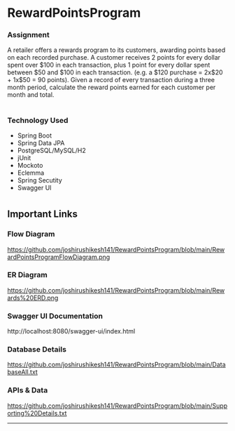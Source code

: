 # RewardPointsProgram

<h3>Assignment</h3>
A retailer offers a rewards program to its customers, awarding points based on each recorded purchase.
A customer receives 2 points for every dollar spent over $100 in each transaction, plus 1 point for every dollar spent between $50 and $100 in each transaction.
(e.g. a $120 purchase = 2x$20 + 1x$50 = 90 points).
Given a record of every transaction during a three month period, calculate the reward points earned for each customer per month and total.

#

<h3>Technology Used</h3>
<ul>
  <li>Spring Boot</li>
  <li>Spring Data JPA</li>
  <li>PostgreSQL/MySQL/H2</li>
  <li>jUnit</li>
  <li>Mockoto</li>
  <li>Eclemma</li>
  <li>Spring Secutity</li>
  <li>Swagger UI</li>
</ul>

#

<h2>Important Links</h2>
<h3>Flow Diagram</h3>

https://github.com/joshirushikesh141/RewardPointsProgram/blob/main/RewardPointsProgramFlowDiagram.png

<h3>ER Diagram</h3>

https://github.com/joshirushikesh141/RewardPointsProgram/blob/main/Rewards%20ERD.png

<h3>Swagger UI Documentation</h3>

http://localhost:8080/swagger-ui/index.html

<h3>Database Details</h3>

https://github.com/joshirushikesh141/RewardPointsProgram/blob/main/DatabaseAll.txt

<h3>APIs & Data</h3>

https://github.com/joshirushikesh141/RewardPointsProgram/blob/main/Supporting%20Details.txt


---------------------------------------------------------------------------------------------------------




